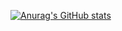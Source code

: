 [![Anurag's GitHub stats](https://github-readme-stats.vercel.app/api?username=AkibMohtasim)](https://github.com/anuraghazra/github-readme-stats&show_icons=true&theme=shadow_blue)
